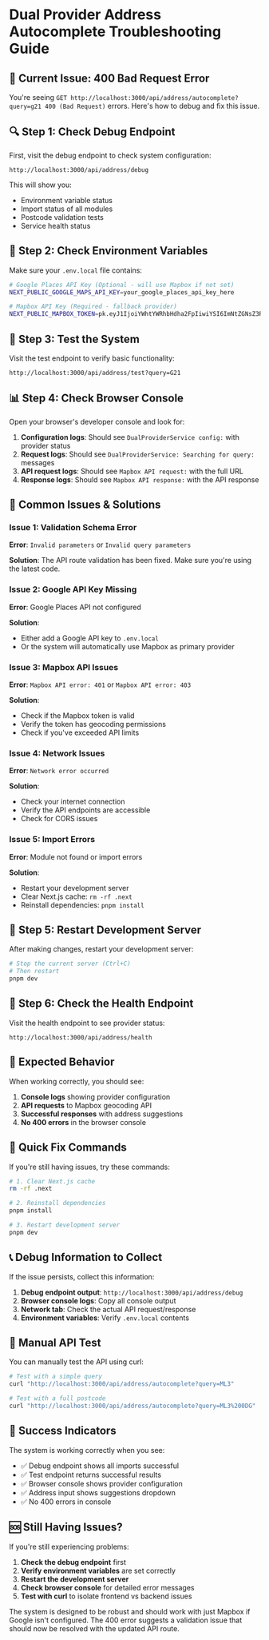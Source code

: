 # Dual Provider Address Autocomplete Troubleshooting Guide

## 🚨 Current Issue: 400 Bad Request Error

You're seeing `GET http://localhost:3000/api/address/autocomplete?query=g21 400 (Bad Request)` errors. Here's how to debug and fix this issue.

## 🔍 Step 1: Check Debug Endpoint

First, visit the debug endpoint to check system configuration:

```
http://localhost:3000/api/address/debug
```

This will show you:
- Environment variable status
- Import status of all modules
- Postcode validation tests
- Service health status

## 🔧 Step 2: Check Environment Variables

Make sure your `.env.local` file contains:

```bash
# Google Places API Key (Optional - will use Mapbox if not set)
NEXT_PUBLIC_GOOGLE_MAPS_API_KEY=your_google_places_api_key_here

# Mapbox API Key (Required - fallback provider)
NEXT_PUBLIC_MAPBOX_TOKEN=pk.eyJ1IjoiYWhtYWRhbHdha2FpIiwiYSI6ImNtZGNsZ3RsZDEzdGsya3F0ODFxeGRzbXoifQ.jfgGW0KNFTwATOShRDtQsg
```

## 🧪 Step 3: Test the System

Visit the test endpoint to verify basic functionality:

```
http://localhost:3000/api/address/test?query=G21
```

## 📊 Step 4: Check Browser Console

Open your browser's developer console and look for:

1. **Configuration logs**: Should see `DualProviderService config:` with provider status
2. **Request logs**: Should see `DualProviderService: Searching for query:` messages
3. **API request logs**: Should see `Mapbox API request:` with the full URL
4. **Response logs**: Should see `Mapbox API response:` with the API response

## 🐛 Common Issues & Solutions

### Issue 1: Validation Schema Error
**Error**: `Invalid parameters` or `Invalid query parameters`

**Solution**: The API route validation has been fixed. Make sure you're using the latest code.

### Issue 2: Google API Key Missing
**Error**: Google Places API not configured

**Solution**: 
- Either add a Google API key to `.env.local`
- Or the system will automatically use Mapbox as primary provider

### Issue 3: Mapbox API Issues
**Error**: `Mapbox API error: 401` or `Mapbox API error: 403`

**Solution**: 
- Check if the Mapbox token is valid
- Verify the token has geocoding permissions
- Check if you've exceeded API limits

### Issue 4: Network Issues
**Error**: `Network error occurred`

**Solution**:
- Check your internet connection
- Verify the API endpoints are accessible
- Check for CORS issues

### Issue 5: Import Errors
**Error**: Module not found or import errors

**Solution**:
- Restart your development server
- Clear Next.js cache: `rm -rf .next`
- Reinstall dependencies: `pnpm install`

## 🔄 Step 5: Restart Development Server

After making changes, restart your development server:

```bash
# Stop the current server (Ctrl+C)
# Then restart
pnpm dev
```

## 📝 Step 6: Check the Health Endpoint

Visit the health endpoint to see provider status:

```
http://localhost:3000/api/address/health
```

## 🎯 Expected Behavior

When working correctly, you should see:

1. **Console logs** showing provider configuration
2. **API requests** to Mapbox geocoding API
3. **Successful responses** with address suggestions
4. **No 400 errors** in the browser console

## 🚀 Quick Fix Commands

If you're still having issues, try these commands:

```bash
# 1. Clear Next.js cache
rm -rf .next

# 2. Reinstall dependencies
pnpm install

# 3. Restart development server
pnpm dev
```

## 📞 Debug Information to Collect

If the issue persists, collect this information:

1. **Debug endpoint output**: `http://localhost:3000/api/address/debug`
2. **Browser console logs**: Copy all console output
3. **Network tab**: Check the actual API request/response
4. **Environment variables**: Verify `.env.local` contents

## 🔧 Manual API Test

You can manually test the API using curl:

```bash
# Test with a simple query
curl "http://localhost:3000/api/address/autocomplete?query=ML3"

# Test with a full postcode
curl "http://localhost:3000/api/address/autocomplete?query=ML3%200DG"
```

## 🎉 Success Indicators

The system is working correctly when you see:

- ✅ Debug endpoint shows all imports successful
- ✅ Test endpoint returns successful results
- ✅ Browser console shows provider configuration
- ✅ Address input shows suggestions dropdown
- ✅ No 400 errors in console

## 🆘 Still Having Issues?

If you're still experiencing problems:

1. **Check the debug endpoint** first
2. **Verify environment variables** are set correctly
3. **Restart the development server**
4. **Check browser console** for detailed error messages
5. **Test with curl** to isolate frontend vs backend issues

The system is designed to be robust and should work with just Mapbox if Google isn't configured. The 400 error suggests a validation issue that should now be resolved with the updated API route.
